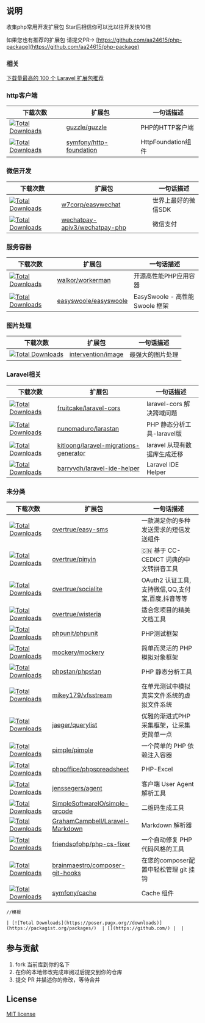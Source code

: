 ## 说明

收集php常用开发扩展包
Star后相信你可以比以往开发快10倍     

如果您也有推荐的扩展包 请提交PR→ [https://github.com/aa24615/php-package](https://github.com/aa24615/php-package)

### 相关

[下载量最高的 100 个 Laravel 扩展包推荐](https://github.com/summerblue/laravel-package-top-100) 

### http客户端

| 下载次数 |  扩展包 | 一句话描述 |
|---|---|---|
| [![Total Downloads](https://poser.pugx.org/guzzle/guzzle/downloads)](https://packagist.org/packages/intervention/image)| [guzzle/guzzle](https://github.com/guzzle/guzzle) | PHP的HTTP客户端 |
| [![Total Downloads](https://poser.pugx.org/symfony/http-foundation/downloads)](https://packagist.org/packages/symfony/http-foundation)| [symfony/http-foundation](https://github.com/symfony/http-foundation) | HttpFoundation组件 |

### 微信开发

| 下载次数 |  扩展包 | 一句话描述 |
|---|---|---|
| [![Total Downloads](https://poser.pugx.org/w7corp/easywechat/downloads)](https://packagist.org/packages/w7corp/easywechat)  | [w7corp/easywechat](https://github.com/w7corp/easywechat) | 世界上最好的微信SDK |
| [![Total Downloads](https://poser.pugx.org/wechatpay/wechatpay/downloads)](https://packagist.org/packages/wechatpay/wechatpay)  | [wechatpay-apiv3/wechatpay-php](https://github.com/wechatpay-apiv3/wechatpay-php) | 微信支付 |


### 服务容器

| 下载次数 |  扩展包 | 一句话描述 |
|---|---|---|
| [![Total Downloads](https://poser.pugx.org/walkor/workerman/downloads)](https://packagist.org/packages/walkor/workerman)  | [walkor/workerman](https://github.com/walkor/workerman) | 开源高性能PHP应用容器 |
| [![Total Downloads](https://poser.pugx.org/easyswoole/easyswoole/downloads)](https://packagist.org/packages/easyswoole/easyswoole)  | [easyswoole/easyswoole](https://github.com/easy-swoole/easyswoole) | EasySwoole - 高性能 Swoole 框架 |




### 图片处理

| 下载次数 |  扩展包 | 一句话描述 |
|---|---|---|
| [![Total Downloads](https://poser.pugx.org/Intervention/image/downloads)](https://packagist.org/packages/intervention/image)  | [intervention/image](https://github.com/Intervention/image) | 最强大的图片处理 |


### Laravel相关

| 下载次数 |  扩展包 | 一句话描述 |
|---|---|---|
| [![Total Downloads](https://poser.pugx.org/fruitcake/laravel-cors/downloads)](https://packagist.org/fruitcake/laravel-cors/phpstan)  | [fruitcake/laravel-cors](https://github.com/fruitcake/laravel-cors) | laravel-cors 解决跨域问题 |
| [![Total Downloads](https://poser.pugx.org/nunomaduro/larastan/downloads)](https://packagist.org/packages/nunomaduro/larastan)  | [nunomaduro/larastan](https://github.com/nunomaduro/larastan) | PHP 静态分析工具-laravel版 |
| [![Total Downloads](https://poser.pugx.org/kitloong/laravel-migrations-generator/downloads)](https://packagist.org/fruitcake/kitloong/laravel-migrations-generator)  | [kitloong/laravel-migrations-generator](https://github.com/kitloong/laravel-migrations-generator) | laravel 从现有数据库生成迁移 |
| [![Total Downloads](https://poser.pugx.org/barryvdh/laravel-ide-helper/downloads)](https://packagist.org/packages/barryvdh/laravel-ide-helper)  | [barryvdh/laravel-ide-helper](https://github.com/barryvdh/laravel-ide-helper) | Laravel IDE Helper|

### 未分类

| 下载次数 |  扩展包 | 一句话描述 |
|---|---|---|
| [![Total Downloads](https://poser.pugx.org/overtrue/easy-sms/downloads)](https://packagist.org/packages/overtrue/easy-sms)  | [overtrue/easy-sms](https://github.com/overtrue/easy-sms) | 一款满足你的多种发送需求的短信发送组件 |
| [![Total Downloads](https://poser.pugx.org/overtrue/pinyin/downloads)](https://packagist.org/packages/overtrue/pinyin)  | [overtrue/pinyin](https://github.com/overtrue/pinyin) | 🇨🇳 基于 CC-CEDICT 词典的中文转拼音工具 |
| [![Total Downloads](https://poser.pugx.org/overtrue/socialite/downloads)](https://packagist.org/packages/overtrue/socialite)  | [overtrue/socialite](https://github.com/overtrue/socialite) | OAuth2 认证工具,支持微信,QQ,支付宝,百度,抖音等等 |
| [![Total Downloads](https://poser.pugx.org/overtrue/wisteria/downloads)](https://packagist.org/packages/overtrue/wisteria)  | [overtrue/wisteria](https://github.com/overtrue/wisteria) | 适合您项目的精美文档工具 |
| [![Total Downloads](https://poser.pugx.org/phpunit/phpunit/downloads)](https://packagist.org/packages/phpunit/phpunit)  | [phpunit/phpunit](https://github.com/phpunit/phpunit) | PHP测试框架 |
| [![Total Downloads](https://poser.pugx.org/mockery/mockery/downloads)](https://packagist.org/packages/mockery/mockery)  | [mockery/mockery](https://github.com/mockery/mockery) | 简单而灵活的 PHP 模拟对象框架 |
| [![Total Downloads](https://poser.pugx.org/phpstan/phpstan/downloads)](https://packagist.org/packages/phpstan/phpstan)  | [phpstan/phpstan](https://github.com/phpstan/phpstan) | PHP 静态分析工具 |
| [![Total Downloads](https://poser.pugx.org/mikey179/vfsstream/downloads)](https://packagist.org/packages/mikey179/vfsstream)  | [mikey179/vfsstream](https://github.com/mikey179/vfsstream) | 在单元测试中模拟真实文件系统的虚拟文件系统  |
| [![Total Downloads](https://poser.pugx.org/jaeger/querylist/downloads)](https://packagist.org/packages/jaeger/querylist)  | [jaeger/querylist](https://github.com/jae-jae/querylist) | 优雅的渐进式PHP采集框架，让采集更简单一点 |
| [![Total Downloads](https://poser.pugx.org/pimple/pimple/downloads)](https://packagist.org/packages/pimple/Pimple)  | [pimple/pimple](https://github.com/silexphp/Pimple) |  一个简单的 PHP 依赖注入容器 |
| [![Total Downloads](https://poser.pugx.org/phpoffice/phpspreadsheet/downloads)](https://packagist.org/packages/phpoffice/phpspreadsheet)  | [phpoffice/phpspreadsheet](https://github.com/phpoffice/phpspreadsheet) | PHP-Excel  |
| [![Total Downloads](https://poser.pugx.org/jenssegers/agent/downloads)](https://packagist.org/packages/jenssegers/agent)  | [jenssegers/agent](https://github.com/jenssegers/agent) | 客户端 User Agent 解析工具  |
| [![Total Downloads](https://poser.pugx.org/SimpleSoftwareIO/simple-qrcode/downloads)](https://packagist.org/packages/SimpleSoftwareIO/simple-qrcode)  | [SimpleSoftwareIO/simple-qrcode](https://github.com/SimpleSoftwareIO/simple-qrcode) | 二维码生成工具 |
| [![Total Downloads](https://poser.pugx.org/graham-campbell/markdown/downloads)](https://packagist.org/packages/graham-campbell/markdown)  | [GrahamCampbell/Laravel-Markdown](https://github.com/GrahamCampbell/Laravel-Markdown) | Markdown 解析器 |
| [![Total Downloads](https://poser.pugx.org/friendsofphp/php-cs-fixer/downloads)](https://packagist.org/packages/friendsofphp/php-cs-fixer)  | [friendsofphp/php-cs-fixer](https://github.com/FriendsOfPHP/PHP-CS-Fixer) | 一个自动修复 PHP 代码风格的工具 |
| [![Total Downloads](https://poser.pugx.org/brainmaestro/composer-git-hooks/downloads)](https://packagist.org/packages/brainmaestro/composer-git-hooks)  | [brainmaestro/composer-git-hooks](https://github.com/BrainMaestro/composer-git-hooks) | 在您的composer配置中轻松管理 git 挂钩  |
| [![Total Downloads](https://poser.pugx.org/symfony/cache/downloads)](https://packagist.org/packages/symfony/cache)  | [symfony/cache](https://github.com/symfony/cache) | Cache 组件 |

```shell
//模板

| [![Total Downloads](https://poser.pugx.org//downloads)](https://packagist.org/packages/)  | [](https://github.com/) |  |

```

## 参与贡献

1. fork 当前库到你的名下
2. 在你的本地修改完成审阅过后提交到你的仓库
3. 提交 PR 并描述你的修改，等待合并

## License

[MIT license](https://opensource.org/licenses/MIT)
